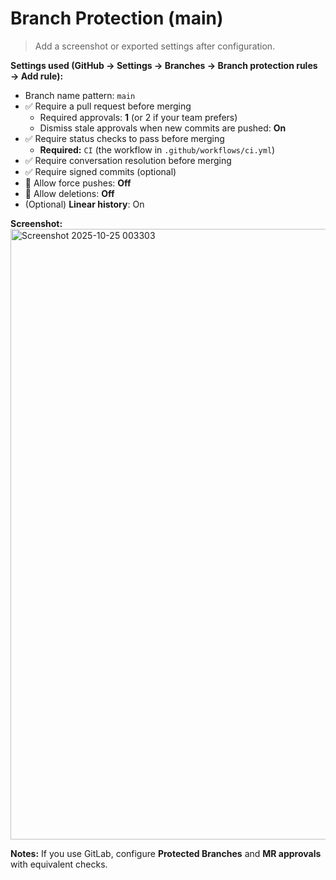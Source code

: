 # Branch Protection (main)

> Add a screenshot or exported settings after configuration.

**Settings used (GitHub → Settings → Branches → Branch protection rules → Add rule):**
- Branch name pattern: `main`
- ✅ Require a pull request before merging
  - Required approvals: **1** (or 2 if your team prefers)
  - Dismiss stale approvals when new commits are pushed: **On**
- ✅ Require status checks to pass before merging
  - **Required:** `CI` (the workflow in `.github/workflows/ci.yml`)
- ✅ Require conversation resolution before merging
- ✅ Require signed commits (optional)
- 🚫 Allow force pushes: **Off**
- 🚫 Allow deletions: **Off**
- (Optional) **Linear history**: On

**Screenshot:**<img width="1901" height="977" alt="Screenshot 2025-10-25 003303" src="https://github.com/user-attachments/assets/8d4fd5b9-c9b7-437e-ae0d-5b5fb492e3e8" />
   


**Notes:** If you use GitLab, configure **Protected Branches** and **MR approvals** with equivalent checks.
